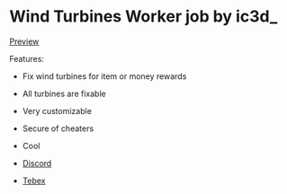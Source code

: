 # Wind Turbines Worker job by ic3d_

[Preview](https://youtu.be/Fg5JGhlPRO4)

Features:
- Fix wind turbines for item or money rewards
- All turbines are fixable
- Very customizable
- Secure of cheaters
- Cool

- [Discord](https://discord.gg/3h2WpSH7Sg)
- [Tebex](https://ic3d-marketplace.tebex.io/) 
